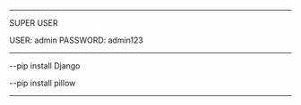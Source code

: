 -----------------------------
SUPER USER

USER: admin
PASSWORD: admin123

----------------------------------

--pip install Django

--pip install pillow

----------------------------------
